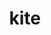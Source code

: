 ---
category: 4-letters
denotation: null
name: kite
reference_link: https://www.etymonline.com/word/kite
root_language: null
root_name: null
title: kite
type: free
word_sums:
- respelling: kite
  sum: 'Kite + '
---